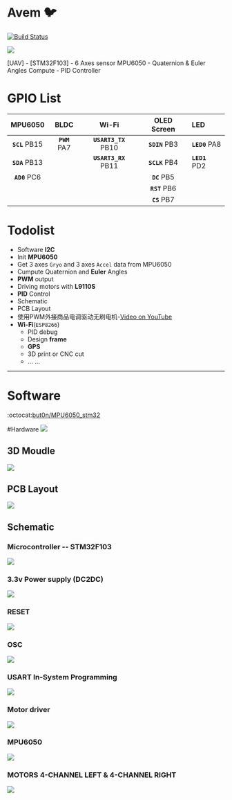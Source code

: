 # Avem :bird:
[![Build Status](https://travis-ci.org/but0n/Avem.png)](https://travis-ci.org/but0n/Avem)

![](rm_img/PF.png)

[UAV] - [STM32F103] - 6 Axes sensor MPU6050 - Quaternion &amp; Euler Angles Compute - PID Controller

# GPIO List
MPU6050 | BLDC | Wi-Fi | OLED Screen | LED
:------:|:----:|:-----:|:-----------:|:---
**`SCL`** PB15|**`PWM`** PA7|**`USART3_TX`** PB10|**`SDIN`** PB3|**`LED0`** PA8
**`SDA`** PB13||**`USART3_RX`** PB11|**`SCLK`** PB4|**`LED1`** PD2
**`AD0`** PC6	|||**`DC`** PB5
||||**`RST`** PB6
||||**`CS`** PB7

# Todolist
* Software **I2C**
* Init **MPU6050**
* Get 3 axes `Gryo` and 3 axes `Accel` data from MPU6050
* Cumpute Quaternion and **Euler** Angles
* **PWM** output
* Driving motors with **L9110S**
* **PID** Control
* Schematic
* PCB Layout
* 使用PWM外接商品电调驱动无刷电机-[Video on YouTube](https://youtu.be/iHYVgTmxoSw)
* **Wi-Fi**(`ESP8266`)
	* PID debug
	* Design **frame**
	* **GPS**
	* 3D print or CNC cut
	* ... ...

----

# Software

:octocat:[but0n/MPU6050_stm32](https://github.com/but0n/MPU6050_stm32)

#Hardware
![](rm_img/PCB/pic.jpg)

## 3D Moudle

![](rm_img/PCB/3dpcb.png)

## PCB Layout

![](rm_img/PCB/pcb.png)

## Schematic

### Microcontroller -- STM32F103
![](rm_img/stm.png)

### 3.3v Power supply (DC2DC)
![](rm_img/1117.png)

### RESET
![](rm_img/reset.png)

### OSC
![](rm_img/osc.png)

### USART In-System Programming
![](rm_img/usart.png)

### Motor driver
![](rm_img/l9110.png)

### MPU6050
![](rm_img/mpu6050.png)

### MOTORS 4-CHANNEL LEFT & 4-CHANNEL RIGHT
![](rm_img/motors.png)
